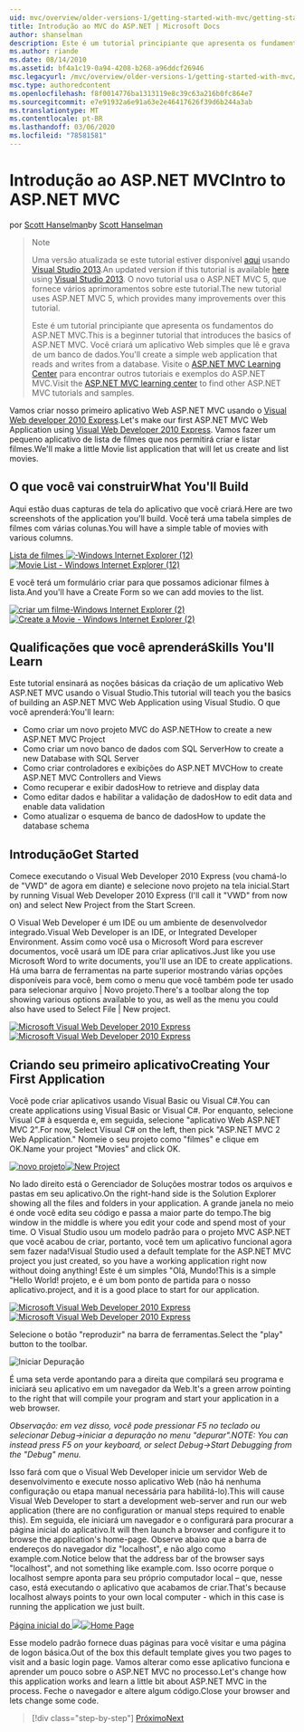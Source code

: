 ```yaml
---
uid: mvc/overview/older-versions-1/getting-started-with-mvc/getting-started-with-mvc-part1
title: Introdução ao MVC do ASP.NET | Microsoft Docs
author: shanselman
description: Este é um tutorial principiante que apresenta os fundamentos do ASP.NET MVC. Crie um aplicativo Web simples que lê e grava de um banco de dados.
ms.author: riande
ms.date: 08/14/2010
ms.assetid: bf4a1c19-0a94-4208-b268-a96ddcf26946
msc.legacyurl: /mvc/overview/older-versions-1/getting-started-with-mvc/getting-started-with-mvc-part1
msc.type: authoredcontent
ms.openlocfilehash: f8f0014776ba1313119e8c39c63a216b0fc864e7
ms.sourcegitcommit: e7e91932a6e91a63e2e46417626f39d6b244a3ab
ms.translationtype: MT
ms.contentlocale: pt-BR
ms.lasthandoff: 03/06/2020
ms.locfileid: "78581581"
---
```

# <a name="intro-to-aspnet-mvc"></a><span data-ttu-id="25454-104">Introdução ao ASP.NET MVC</span><span class="sxs-lookup"><span data-stu-id="25454-104">Intro to ASP.NET MVC</span></span>

<span data-ttu-id="25454-105">por [Scott Hanselman](https://github.com/shanselman)</span><span class="sxs-lookup"><span data-stu-id="25454-105">by [Scott Hanselman](https://github.com/shanselman)</span></span>

> > [!NOTE]
> > <span data-ttu-id="25454-106">Uma versão atualizada se este tutorial estiver disponível [aqui](../../getting-started/introduction/getting-started.md) usando [Visual Studio 2013](https://my.visualstudio.com/Downloads?q=visual%20studio%202013).</span><span class="sxs-lookup"><span data-stu-id="25454-106">An updated version if this tutorial is available [here](../../getting-started/introduction/getting-started.md) using [Visual Studio 2013](https://my.visualstudio.com/Downloads?q=visual%20studio%202013).</span></span> <span data-ttu-id="25454-107">O novo tutorial usa o ASP.NET MVC 5, que fornece vários aprimoramentos sobre este tutorial.</span><span class="sxs-lookup"><span data-stu-id="25454-107">The new tutorial uses ASP.NET MVC 5, which provides many improvements over this tutorial.</span></span>
>
>
> <span data-ttu-id="25454-108">Este é um tutorial principiante que apresenta os fundamentos do ASP.NET MVC.</span><span class="sxs-lookup"><span data-stu-id="25454-108">This is a beginner tutorial that introduces the basics of ASP.NET MVC.</span></span> <span data-ttu-id="25454-109">Você criará um aplicativo Web simples que lê e grava de um banco de dados.</span><span class="sxs-lookup"><span data-stu-id="25454-109">You'll create a simple web application that reads and writes from a database.</span></span> <span data-ttu-id="25454-110">Visite o [ASP.NET MVC Learning Center](../../../index.md) para encontrar outros tutoriais e exemplos do ASP.NET MVC.</span><span class="sxs-lookup"><span data-stu-id="25454-110">Visit the [ASP.NET MVC learning center](../../../index.md) to find other ASP.NET MVC tutorials and samples.</span></span>

<span data-ttu-id="25454-111">Vamos criar nosso primeiro aplicativo Web ASP.NET MVC usando o [Visual Web developer 2010 Express](https://www.microsoft.com/express/Web/).</span><span class="sxs-lookup"><span data-stu-id="25454-111">Let's make our first ASP.NET MVC Web Application using [Visual Web Developer 2010 Express](https://www.microsoft.com/express/Web/).</span></span> <span data-ttu-id="25454-112">Vamos fazer um pequeno aplicativo de lista de filmes que nos permitirá criar e listar filmes.</span><span class="sxs-lookup"><span data-stu-id="25454-112">We'll make a little Movie list application that will let us create and list movies.</span></span>

## <a name="what-youll-build"></a><span data-ttu-id="25454-113">O que você vai construir</span><span class="sxs-lookup"><span data-stu-id="25454-113">What You'll Build</span></span>

<span data-ttu-id="25454-114">Aqui estão duas capturas de tela do aplicativo que você criará.</span><span class="sxs-lookup"><span data-stu-id="25454-114">Here are two screenshots of the application you'll build.</span></span> <span data-ttu-id="25454-115">Você terá uma tabela simples de filmes com várias colunas.</span><span class="sxs-lookup"><span data-stu-id="25454-115">You will have a simple table of movies with various columns.</span></span>

<span data-ttu-id="25454-116">[Lista de filmes ![-Windows Internet Explorer (12)](getting-started-with-mvc-part1/_static/image2.png)](getting-started-with-mvc-part1/_static/image1.png)</span><span class="sxs-lookup"><span data-stu-id="25454-116">[![Movie List - Windows Internet Explorer (12)](getting-started-with-mvc-part1/_static/image2.png)](getting-started-with-mvc-part1/_static/image1.png)</span></span>

<span data-ttu-id="25454-117">E você terá um formulário criar para que possamos adicionar filmes à lista.</span><span class="sxs-lookup"><span data-stu-id="25454-117">And you'll have a Create Form so we can add movies to the list.</span></span>

<span data-ttu-id="25454-118">[![criar um filme-Windows Internet Explorer (2)](getting-started-with-mvc-part1/_static/image4.png)](getting-started-with-mvc-part1/_static/image3.png)</span><span class="sxs-lookup"><span data-stu-id="25454-118">[![Create a Movie - Windows Internet Explorer (2)](getting-started-with-mvc-part1/_static/image4.png)](getting-started-with-mvc-part1/_static/image3.png)</span></span>

## <a name="skills-youll-learn"></a><span data-ttu-id="25454-119">Qualificações que você aprenderá</span><span class="sxs-lookup"><span data-stu-id="25454-119">Skills You'll Learn</span></span>

<span data-ttu-id="25454-120">Este tutorial ensinará as noções básicas da criação de um aplicativo Web ASP.NET MVC usando o Visual Studio.</span><span class="sxs-lookup"><span data-stu-id="25454-120">This tutorial will teach you the basics of building an ASP.NET MVC Web Application using Visual Studio.</span></span> <span data-ttu-id="25454-121">O que você aprenderá:</span><span class="sxs-lookup"><span data-stu-id="25454-121">You'll learn:</span></span>

- <span data-ttu-id="25454-122">Como criar um novo projeto MVC do ASP.NET</span><span class="sxs-lookup"><span data-stu-id="25454-122">How to create a new ASP.NET MVC Project</span></span>
- <span data-ttu-id="25454-123">Como criar um novo banco de dados com SQL Server</span><span class="sxs-lookup"><span data-stu-id="25454-123">How to create a new Database with SQL Server</span></span>
- <span data-ttu-id="25454-124">Como criar controladores e exibições do ASP.NET MVC</span><span class="sxs-lookup"><span data-stu-id="25454-124">How to create ASP.NET MVC Controllers and Views</span></span>
- <span data-ttu-id="25454-125">Como recuperar e exibir dados</span><span class="sxs-lookup"><span data-stu-id="25454-125">How to retrieve and display data</span></span>
- <span data-ttu-id="25454-126">Como editar dados e habilitar a validação de dados</span><span class="sxs-lookup"><span data-stu-id="25454-126">How to edit data and enable data validation</span></span>
- <span data-ttu-id="25454-127">Como atualizar o esquema de banco de dados</span><span class="sxs-lookup"><span data-stu-id="25454-127">How to update the database schema</span></span>

## <a name="get-started"></a><span data-ttu-id="25454-128">Introdução</span><span class="sxs-lookup"><span data-stu-id="25454-128">Get Started</span></span>

<span data-ttu-id="25454-129">Comece executando o Visual Web Developer 2010 Express (vou chamá-lo de "VWD" de agora em diante) e selecione novo projeto na tela inicial.</span><span class="sxs-lookup"><span data-stu-id="25454-129">Start by running Visual Web Developer 2010 Express (I'll call it "VWD" from now on) and select New Project from the Start Screen.</span></span>

<span data-ttu-id="25454-130">O Visual Web Developer é um IDE ou um ambiente de desenvolvedor integrado.</span><span class="sxs-lookup"><span data-stu-id="25454-130">Visual Web Developer is an IDE, or Integrated Developer Environment.</span></span> <span data-ttu-id="25454-131">Assim como você usa o Microsoft Word para escrever documentos, você usará um IDE para criar aplicativos.</span><span class="sxs-lookup"><span data-stu-id="25454-131">Just like you use Microsoft Word to write documents, you'll use an IDE to create applications.</span></span> <span data-ttu-id="25454-132">Há uma barra de ferramentas na parte superior mostrando várias opções disponíveis para você, bem como o menu que você também pode ter usado para selecionar arquivo | Novo projeto.</span><span class="sxs-lookup"><span data-stu-id="25454-132">There's a toolbar along the top showing various options available to you, as well as the menu you could also have used to Select File | New project.</span></span>

<span data-ttu-id="25454-133">[![Microsoft Visual Web Developer 2010 Express](getting-started-with-mvc-part1/_static/image6.png)](getting-started-with-mvc-part1/_static/image5.png)</span><span class="sxs-lookup"><span data-stu-id="25454-133">[![Microsoft Visual Web Developer 2010 Express](getting-started-with-mvc-part1/_static/image6.png)](getting-started-with-mvc-part1/_static/image5.png)</span></span>

## <a name="creating-your-first-application"></a><span data-ttu-id="25454-134">Criando seu primeiro aplicativo</span><span class="sxs-lookup"><span data-stu-id="25454-134">Creating Your First Application</span></span>

<span data-ttu-id="25454-135">Você pode criar aplicativos usando Visual Basic ou Visual C#.</span><span class="sxs-lookup"><span data-stu-id="25454-135">You can create applications using Visual Basic or Visual C#.</span></span> <span data-ttu-id="25454-136">Por enquanto, selecione Visual C# à esquerda e, em seguida, selecione "aplicativo Web ASP.NET MVC 2".</span><span class="sxs-lookup"><span data-stu-id="25454-136">For now, Select Visual C# on the left, then pick "ASP.NET MVC 2 Web Application."</span></span> <span data-ttu-id="25454-137">Nomeie o seu projeto como "filmes" e clique em OK.</span><span class="sxs-lookup"><span data-stu-id="25454-137">Name your project "Movies" and click OK.</span></span>

<span data-ttu-id="25454-138">[![novo projeto](getting-started-with-mvc-part1/_static/image8.png)](getting-started-with-mvc-part1/_static/image7.png)</span><span class="sxs-lookup"><span data-stu-id="25454-138">[![New Project](getting-started-with-mvc-part1/_static/image8.png)](getting-started-with-mvc-part1/_static/image7.png)</span></span>

<span data-ttu-id="25454-139">No lado direito está o Gerenciador de Soluções mostrar todos os arquivos e pastas em seu aplicativo.</span><span class="sxs-lookup"><span data-stu-id="25454-139">On the right-hand side is the Solution Explorer showing all the files and folders in your application.</span></span> <span data-ttu-id="25454-140">A grande janela no meio é onde você edita seu código e passa a maior parte do tempo.</span><span class="sxs-lookup"><span data-stu-id="25454-140">The big window in the middle is where you edit your code and spend most of your time.</span></span> <span data-ttu-id="25454-141">O Visual Studio usou um modelo padrão para o projeto MVC ASP.NET que você acabou de criar, portanto, você tem um aplicativo funcional agora sem fazer nada!</span><span class="sxs-lookup"><span data-stu-id="25454-141">Visual Studio used a default template for the ASP.NET MVC project you just created, so you have a working application right now without doing anything!</span></span> <span data-ttu-id="25454-142">Este é um simples "Olá, Mundo!</span><span class="sxs-lookup"><span data-stu-id="25454-142">This is a simple "Hello World!</span></span> <span data-ttu-id="25454-143">projeto, e é um bom ponto de partida para o nosso aplicativo.</span><span class="sxs-lookup"><span data-stu-id="25454-143">project, and it is a good place to start for our application.</span></span>

<span data-ttu-id="25454-144">[![Microsoft Visual Web Developer 2010 Express](getting-started-with-mvc-part1/_static/image10.png)](getting-started-with-mvc-part1/_static/image9.png)</span><span class="sxs-lookup"><span data-stu-id="25454-144">[![Microsoft Visual Web Developer 2010 Express](getting-started-with-mvc-part1/_static/image10.png)](getting-started-with-mvc-part1/_static/image9.png)</span></span>

<span data-ttu-id="25454-145">Selecione o botão "reproduzir" na barra de ferramentas.</span><span class="sxs-lookup"><span data-stu-id="25454-145">Select the "play" button to the toolbar.</span></span>

![Iniciar Depuração](getting-started-with-mvc-part1/_static/image11.png)

<span data-ttu-id="25454-147">É uma seta verde apontando para a direita que compilará seu programa e iniciará seu aplicativo em um navegador da Web.</span><span class="sxs-lookup"><span data-stu-id="25454-147">It's a green arrow pointing to the right that will compile your program and start your application in a web browser.</span></span>

<span data-ttu-id="25454-148">*Observação: em vez disso, você pode pressionar F5 no teclado ou selecionar Debug-&gt;iniciar a depuração no menu "depurar".*</span><span class="sxs-lookup"><span data-stu-id="25454-148">*NOTE: You can instead press F5 on your keyboard, or select Debug-&gt;Start Debugging from the "Debug" menu.*</span></span>

<span data-ttu-id="25454-149">Isso fará com que o Visual Web Developer inicie um servidor Web de desenvolvimento e execute nosso aplicativo Web (não há nenhuma configuração ou etapa manual necessária para habilitá-lo).</span><span class="sxs-lookup"><span data-stu-id="25454-149">This will cause Visual Web Developer to start a development web-server and run our web application (there are no configuration or manual steps required to enable this).</span></span> <span data-ttu-id="25454-150">Em seguida, ele iniciará um navegador e o configurará para procurar a página inicial do aplicativo.</span><span class="sxs-lookup"><span data-stu-id="25454-150">It will then launch a browser and configure it to browse the application's home-page.</span></span> <span data-ttu-id="25454-151">Observe abaixo que a barra de endereços do navegador diz "localhost", e não algo como example.com.</span><span class="sxs-lookup"><span data-stu-id="25454-151">Notice below that the address bar of the browser says "localhost", and not something like example.com.</span></span> <span data-ttu-id="25454-152">Isso ocorre porque o localhost sempre aponta para seu próprio computador local – que, nesse caso, está executando o aplicativo que acabamos de criar.</span><span class="sxs-lookup"><span data-stu-id="25454-152">That's because localhost always points to your own local computer - which in this case is running the application we just built.</span></span>

<span data-ttu-id="25454-153">[Página inicial do ![](getting-started-with-mvc-part1/_static/image13.png)](getting-started-with-mvc-part1/_static/image12.png)</span><span class="sxs-lookup"><span data-stu-id="25454-153">[![Home Page](getting-started-with-mvc-part1/_static/image13.png)](getting-started-with-mvc-part1/_static/image12.png)</span></span>

<span data-ttu-id="25454-154">Esse modelo padrão fornece duas páginas para você visitar e uma página de logon básica.</span><span class="sxs-lookup"><span data-stu-id="25454-154">Out of the box this default template gives you two pages to visit and a basic login page.</span></span> <span data-ttu-id="25454-155">Vamos alterar como esse aplicativo funciona e aprender um pouco sobre o ASP.NET MVC no processo.</span><span class="sxs-lookup"><span data-stu-id="25454-155">Let's change how this application works and learn a little bit about ASP.NET MVC in the process.</span></span> <span data-ttu-id="25454-156">Feche o navegador e altere algum código.</span><span class="sxs-lookup"><span data-stu-id="25454-156">Close your browser and lets change some code.</span></span>

> [!div class="step-by-step"]
> [<span data-ttu-id="25454-157">Próximo</span><span class="sxs-lookup"><span data-stu-id="25454-157">Next</span></span>](getting-started-with-mvc-part2.md)

